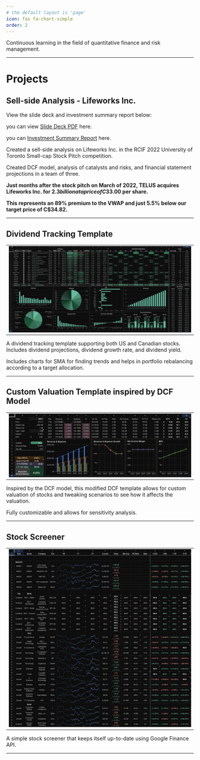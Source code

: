 ```yaml
---
# the default layout is 'page'
icon: fas fa-chart-simple
order: 2
---
```


Continuous learning in the field of quantitative finance and risk management.

<hr>

<h1>Projects</h1>

## Sell-side Analysis - Lifeworks Inc.

View the slide deck and investment summary report below:

you can view [Slide Deck PDF](/assets/lifeworks/Slide-Deck.pdf) here.

you can [Investment Summary Report](/assets/lifeworks/Investment-Summary-Report.pdf) here.

Created a sell-side analysis on Lifeworks Inc. in the RCIF 2022 University of Toronto Small-cap Stock Pitch competition.

Created DCF model, analysis of catalysts and risks, and financial statement projections in a team of three.

**Just months after the stock pitch on March of 2022, TELUS acquires Lifeworks Inc. for $2.3 billion at a price of C$33.00 per share.**

**This represents an 89% premium to the VWAP and just 5.5% below our target price of C$34.82.**

<hr>

## Dividend Tracking Template

<table>
        <tr>
            <td>
                <img src="/assets/finance/dividend track.webp"/>
            </td>
        </tr>
</table>

A dividend tracking template supporting both US and Canadian stocks. Includes dividend projections, dividend growth rate, and dividend yield.

Includes charts for SMA for finding trends and helps in portfolio rebalancing according to a target allocation.

<hr>

## Custom Valuation Template inspired by DCF Model

<table>
        <tr>
            <td>
                <img src="/assets/finance/stock analysis.webp"/>
            </td>
        </tr>
</table>

Inspired by the DCF model, this modified DCF template allows for custom valuation of stocks and tweaking scenarios to see how it affects the valuation.

Fully customizable and allows for sensitivity analysis.

<hr>

## Stock Screener

<table>
        <tr>
            <td>
                <img src="/assets/finance/stock screener.webp"/>
            </td>
        </tr>
</table>

A simple stock screener that keeps itself up-to-date using Google Finance API.

<hr>


